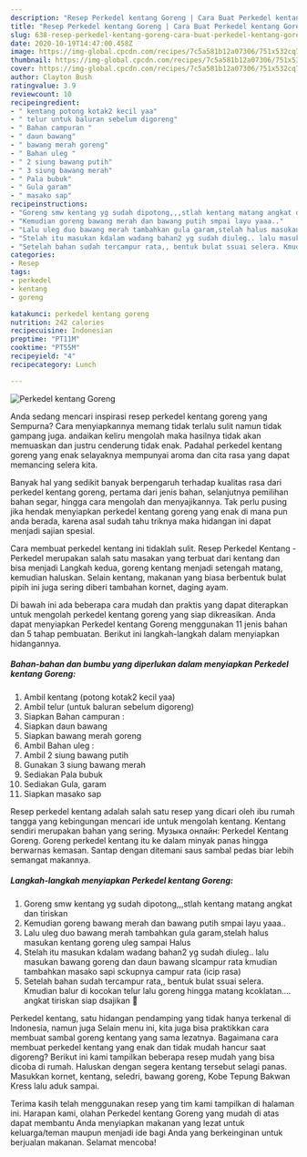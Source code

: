 ```yaml
---
description: "Resep Perkedel kentang Goreng | Cara Buat Perkedel kentang Goreng Yang Enak dan Simpel"
title: "Resep Perkedel kentang Goreng | Cara Buat Perkedel kentang Goreng Yang Enak dan Simpel"
slug: 638-resep-perkedel-kentang-goreng-cara-buat-perkedel-kentang-goreng-yang-enak-dan-simpel
date: 2020-10-19T14:47:00.458Z
image: https://img-global.cpcdn.com/recipes/7c5a581b12a07306/751x532cq70/perkedel-kentang-goreng-foto-resep-utama.jpg
thumbnail: https://img-global.cpcdn.com/recipes/7c5a581b12a07306/751x532cq70/perkedel-kentang-goreng-foto-resep-utama.jpg
cover: https://img-global.cpcdn.com/recipes/7c5a581b12a07306/751x532cq70/perkedel-kentang-goreng-foto-resep-utama.jpg
author: Clayton Bush
ratingvalue: 3.9
reviewcount: 10
recipeingredient:
- " kentang potong kotak2 kecil yaa"
- " telur untuk baluran sebelum digoreng"
- " Bahan campuran "
- " daun bawang"
- " bawang merah goreng"
- " Bahan uleg "
- " 2 siung bawang putih"
- " 3 siung bawang merah"
- " Pala bubuk"
- " Gula garam"
- " masako sap"
recipeinstructions:
- "Goreng smw kentang yg sudah dipotong,,,stlah kentang matang angkat dan tiriskan"
- "Kemudian goreng bawang merah dan bawang putih smpai layu yaaa.."
- "Lalu uleg duo bawang merah tambahkan gula garam,stelah halus masukan kentang goreng uleg sampai Halus"
- "Stelah itu masukan kdalam wadang bahan2 yg sudah diuleg.. lalu masukan bawang goreng dan daun bawang slcampur rata kmudian tambahkan masako sapi sckupnya campur rata (icip rasa)"
- "Setelah bahan sudah tercampur rata,, bentuk bulat ssuai selera. Kmudian balur di kocokan telur lalu goreng hingga matang kcoklatan.... angkat tiriskan siap dsajikan 🙂"
categories:
- Resep
tags:
- perkedel
- kentang
- goreng

katakunci: perkedel kentang goreng 
nutrition: 242 calories
recipecuisine: Indonesian
preptime: "PT11M"
cooktime: "PT55M"
recipeyield: "4"
recipecategory: Lunch

---
```



![Perkedel kentang Goreng](https://img-global.cpcdn.com/recipes/7c5a581b12a07306/751x532cq70/perkedel-kentang-goreng-foto-resep-utama.jpg)

Anda sedang mencari inspirasi resep perkedel kentang goreng yang Sempurna? Cara menyiapkannya memang tidak terlalu sulit namun tidak gampang juga. andaikan keliru mengolah maka hasilnya tidak akan memuaskan dan justru cenderung tidak enak. Padahal perkedel kentang goreng yang enak selayaknya mempunyai aroma dan cita rasa yang dapat memancing selera kita.

Banyak hal yang sedikit banyak berpengaruh terhadap kualitas rasa dari perkedel kentang goreng, pertama dari jenis bahan, selanjutnya pemilihan bahan segar, hingga cara mengolah dan menyajikannya. Tak perlu pusing jika hendak menyiapkan perkedel kentang goreng yang enak di mana pun anda berada, karena asal sudah tahu triknya maka hidangan ini dapat menjadi sajian spesial.

Cara membuat perkedel kentang ini tidaklah sulit. Resep Perkedel Kentang - Perkedel merupakan salah satu masakan yang terbuat dari kentang dan bisa menjadi Langkah kedua, goreng kentang menjadi setengah matang, kemudian haluskan. Selain kentang, makanan yang biasa berbentuk bulat pipih ini juga sering diberi tambahan kornet, daging ayam.


Di bawah ini ada beberapa cara mudah dan praktis yang dapat diterapkan untuk mengolah perkedel kentang goreng yang siap dikreasikan. Anda dapat menyiapkan Perkedel kentang Goreng menggunakan 11 jenis bahan dan 5 tahap pembuatan. Berikut ini langkah-langkah dalam menyiapkan hidangannya.

<!--inarticleads1-->

##### Bahan-bahan dan bumbu yang diperlukan dalam menyiapkan Perkedel kentang Goreng:

1. Ambil  kentang (potong kotak2 kecil yaa)
1. Ambil  telur (untuk baluran sebelum digoreng)
1. Siapkan  Bahan campuran :
1. Siapkan  daun bawang
1. Siapkan  bawang merah goreng
1. Ambil  Bahan uleg :
1. Ambil  2 siung bawang putih
1. Gunakan  3 siung bawang merah
1. Sediakan  Pala bubuk
1. Sediakan  Gula, garam
1. Siapkan  masako sap


Resep perkedel kentang adalah salah satu resep yang dicari oleh ibu rumah tangga yang kebingungan mencari ide untuk mengolah kentang. Kentang sendiri merupakan bahan yang sering. Музыка онлайн: Perkedel Kentang Goreng. Goreng perkedel kentang itu ke dalam minyak panas hingga berwarnas kemasan. Santap dengan ditemani saus sambal pedas biar lebih semangat makannya. 

<!--inarticleads2-->

##### Langkah-langkah menyiapkan Perkedel kentang Goreng:

1. Goreng smw kentang yg sudah dipotong,,,stlah kentang matang angkat dan tiriskan
1. Kemudian goreng bawang merah dan bawang putih smpai layu yaaa..
1. Lalu uleg duo bawang merah tambahkan gula garam,stelah halus masukan kentang goreng uleg sampai Halus
1. Stelah itu masukan kdalam wadang bahan2 yg sudah diuleg.. lalu masukan bawang goreng dan daun bawang slcampur rata kmudian tambahkan masako sapi sckupnya campur rata (icip rasa)
1. Setelah bahan sudah tercampur rata,, bentuk bulat ssuai selera. Kmudian balur di kocokan telur lalu goreng hingga matang kcoklatan.... angkat tiriskan siap dsajikan 🙂


Perkedel kentang, satu hidangan pendamping yang tidak hanya terkenal di Indonesia, namun juga Selain menu ini, kita juga bisa praktikkan cara membuat sambal goreng kentang yang sama lezatnya. Bagaimana cara membuat perkedel kentang yang enak dan tidak mudah hancur saat digoreng? Berikut ini kami tampilkan beberapa resep mudah yang bisa dicoba di rumah. Haluskan dengan segera kentang tersebut selagi panas. Masukkan kornet, kentang, seledri, bawang goreng, Kobe Tepung Bakwan Kress lalu aduk sampai. 

Terima kasih telah menggunakan resep yang tim kami tampilkan di halaman ini. Harapan kami, olahan Perkedel kentang Goreng yang mudah di atas dapat membantu Anda menyiapkan makanan yang lezat untuk keluarga/teman maupun menjadi ide bagi Anda yang berkeinginan untuk berjualan makanan. Selamat mencoba!
